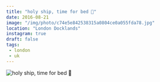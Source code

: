 ```yaml
---
title: "holy ship, time for bed 🌙"
date: 2016-08-21
image: "/img/photo/c74e5e842538315a0804ce0a055fda78.jpg"
location: "London Docklands"
instagram: true
draft: false
tags:
 - london
 - uk
---
```


![holy ship, time for bed 🌙](/img/photo/c74e5e842538315a0804ce0a055fda78.jpg)
